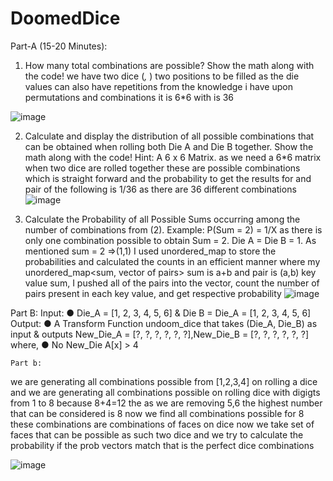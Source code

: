 # DoomedDice

Part-A (15-20 Minutes):
1. How many total combinations are possible? Show the math along with the code!
   we have two dice 
(_,_ ) two positions to be filled as the die values can also have repetitions from the knowledge i have upon permutations and combinations it is 6*6 with is 36

![image](https://github.com/VishnupriyaThammina/DoomedDice/assets/89837239/6c000f4e-7aec-460b-9ccf-4e1d3b1c8af9)


2. Calculate and display the distribution of all possible combinations that can be
obtained when rolling both Die A and Die B together. Show the math along with
the code!
Hint: A 6 x 6 Matrix.
as we need a 6*6 matrix
when two dice are rolled together these are possible combinations which is straight forward
and the probability to get the results for and pair of the following is 1/36 as there are 36 different combinations
![image](https://github.com/VishnupriyaThammina/DoomedDice/assets/89837239/2da6e519-3b22-4979-941d-7aa02cb46eba)

4. Calculate the Probability of all Possible Sums occurring among the number of
combinations from (2).
Example: P(Sum = 2) = 1/X as there is only one combination possible to obtain
Sum = 2. Die A = Die B = 1.
As mentioned
sum = 2 =>(1,1)
I used unordered_map to store the probabilities and calculated the counts in an efficient manner
where my unordered_map<sum, vector of pairs> sum is a+b and pair is (a,b) key value sum, I pushed all of the pairs into the vector, count the number of pairs present in each key value, and get respective probability
![image](https://github.com/VishnupriyaThammina/DoomedDice/assets/89837239/39666ef3-12ff-4efe-b445-c1a5ba93611a)

Part B:
Input:
● Die_A = [1, 2, 3, 4, 5, 6] & Die B = Die_A = [1, 2, 3, 4, 5, 6]
Output:
● A Transform Function undoom_dice that takes (Die_A, Die_B) as input &
outputs New_Die_A = [?, ?, ?, ?, ?, ?],New_Die_B = [?, ?,
?, ?, ?, ?] where,
● No New_Die A[x] > 4


`Part b:`

we are generating all combinations possible from [1,2,3,4] on rolling a dice
and we are generating all combinations possible on rolling dice with digigts from 1 to 8
because 8+4=12 the as we are removing 5,6 the highest number that can be considered is 8
now we find all combinations possible for 8
these combinations are combinations of faces on dice
now we take set of faces that can be possible 
as such two dice
and we try to calculate the probability 
if the prob vectors match 
that is the perfect dice combinations

![image](https://github.com/VishnupriyaThammina/DoomedDice/assets/89837239/d4666581-be00-4b18-a758-eecbca376a3f)


